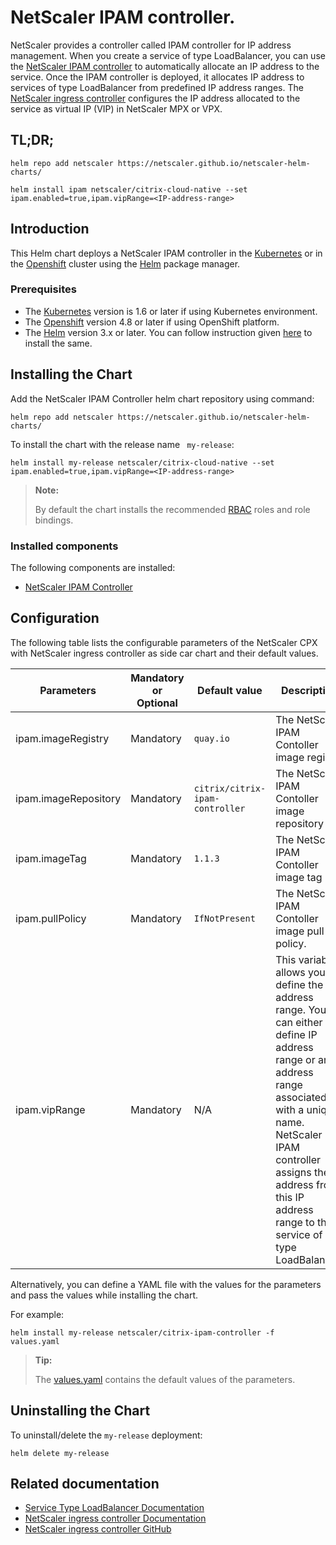 # NetScaler IPAM controller.

NetScaler provides a controller called IPAM controller for IP address management. When you create a service of type LoadBalancer, you can use the [NetScaler IPAM controller](https://docs.netscaler.com/en-us/citrix-k8s-ingress-controller/network/type-loadbalancer/) to automatically allocate an IP address to the service. Once the IPAM controller is deployed, it allocates IP address to services of type LoadBalancer from predefined IP address ranges. The [NetScaler ingress controller](https://docs.netscaler.com/en-us/citrix-k8s-ingress-controller/) configures the IP address allocated to the service as virtual IP (VIP) in NetScaler MPX or VPX.

## TL;DR;

   ```
   helm repo add netscaler https://netscaler.github.io/netscaler-helm-charts/

   helm install ipam netscaler/citrix-cloud-native --set ipam.enabled=true,ipam.vipRange=<IP-address-range>
   ```

## Introduction
This Helm chart deploys a NetScaler IPAM controller in the [Kubernetes](https://kubernetes.io/) or in the [Openshift](https://www.openshift.com) cluster using the [Helm](https://helm.sh/) package manager.

### Prerequisites

-  The [Kubernetes](https://kubernetes.io/) version is 1.6 or later if using Kubernetes environment.
-  The [Openshift](https://www.openshift.com) version 4.8 or later if using OpenShift platform.
-  The [Helm](https://helm.sh/) version 3.x or later. You can follow instruction given [here](https://github.com/netscaler/netscaler-helm-charts/blob/master/Helm_Installation_version_3.md) to install the same.

## Installing the Chart
Add the NetScaler IPAM Controller helm chart repository using command:

   ```
   helm repo add netscaler https://netscaler.github.io/netscaler-helm-charts/
   ```

   To install the chart with the release name ``` my-release```:

   ```
   helm install my-release netscaler/citrix-cloud-native --set ipam.enabled=true,ipam.vipRange=<IP-address-range>
   ```

> **Note:**
>
> By default the chart installs the recommended [RBAC](https://kubernetes.io/docs/admin/authorization/rbac/) roles and role bindings.

### Installed components

The following components are installed:

-  [NetScaler IPAM Controller](https://docs.netscaler.com/en-us/citrix-k8s-ingress-controller/network/type-loadbalancer/)

## Configuration
The following table lists the configurable parameters of the NetScaler CPX with NetScaler ingress controller as side car chart and their default values.

| Parameters | Mandatory or Optional | Default value | Description |
| ---------- | --------------------- | ------------- | ----------- |
| ipam.imageRegistry                   | Mandatory  |  `quay.io`               |  The NetScaler IPAM Contoller image registry             |  
| ipam.imageRepository                 | Mandatory  |  `citrix/citrix-ipam-controller`              |   The NetScaler IPAM Contoller image repository             | 
| ipam.imageTag                  | Mandatory  |  `1.1.3`               |  The NetScaler IPAM Contoller image tag            |
| ipam.pullPolicy | Mandatory | `IfNotPresent` | The NetScaler IPAM Contoller image pull policy. |
| ipam.vipRange | Mandatory | N/A | This variable allows you to define the IP address range. You can either define IP address range or an IP address range associated with a unique name. NetScaler IPAM controller assigns the IP address from this IP address range to the service of type LoadBalancer. |

Alternatively, you can define a YAML file with the values for the parameters and pass the values while installing the chart.

For example:
   ```
   helm install my-release netscaler/citrix-ipam-controller -f values.yaml
   ```

> **Tip:**
>
> The [values.yaml](https://github.com/netscaler/netscaler-helm-charts/blob/master/citrix_cloud_native_values.yaml) contains the default values of the parameters.

## Uninstalling the Chart
To uninstall/delete the ```my-release``` deployment:
   ```
   helm delete my-release
   ```

## Related documentation

- [Service Type LoadBalancer Documentation](https://docs.netscaler.com/en-us/citrix-k8s-ingress-controller/network/type-loadbalancer/)
- [NetScaler ingress controller Documentation](https://docs.netscaler.com/en-us/citrix-k8s-ingress-controller/)
- [NetScaler ingress controller GitHub](https://github.com/netscaler/netscaler-k8s-ingress-controller)

